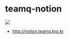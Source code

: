 # teamq-notion

<p>
  <a href="http://notion.teamq.kro.kr/" target="_blank"><img src="https://img.shields.io/badge/TeamQ-000000?style=flat-square&logo=Notion&logoColor=white"/></a>
</p>

* http://notion.teamq.kro.kr
